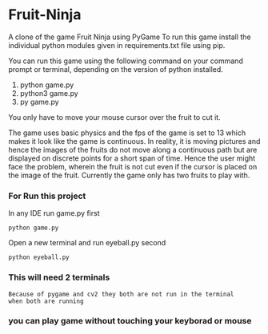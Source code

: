 # Fruit-Ninja
A clone of the game Fruit Ninja using PyGame
To run this game install the individual python modules given in requirements.txt file using pip.

You can run this game using the following command on your command prompt or terminal, depending on the version of python installed.
1. python game.py
2. python3 game.py
3. py game.py

You only have to move your mouse cursor over the fruit to cut it.

The game uses basic physics and the fps of the game is set to 13 which makes it look like the game is continuous. In reality, it is moving pictures and hence the images of the fruits do not move along a continuous path but are displayed on discrete points for a short span of time. Hence the user might face the problem, wherein the fruit is not cut even if the cursor is placed on the image of the fruit. Currently the game only has two fruits to play with.

### For Run this project
In any IDE run game.py first
```
python game.py
```

Open a new terminal and run eyeball.py second
```
python eyeball.py
```
### This will need 2 terminals
``` 
Because of pygame and cv2 they both are not run in the terminal
when both are running
```
### you can play game without touching your keyborad or mouse
